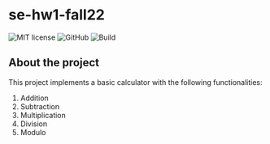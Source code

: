 # se-hw1-fall22


![MIT license](https://img.shields.io/badge/License-MIT-green.svg)
![GitHub](https://img.shields.io/badge/Language-Python-blue.svg)
![Build](https://github.com/ekanshsinghal/se-hw1-fall22/actions/workflows/python-package.yml/badge.svg)

## About the project

This project implements a basic calculator with the following functionalities:
1. Addition
2. Subtraction
3. Multiplication
4. Division
5. Modulo
